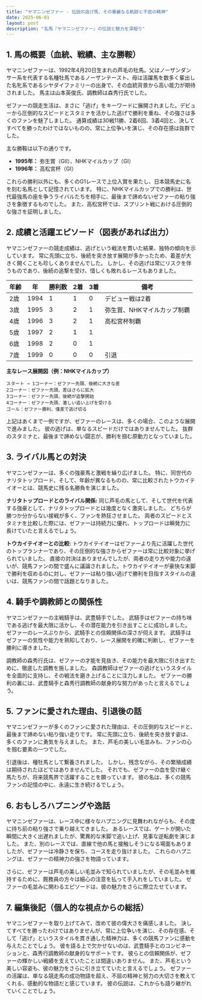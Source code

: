 ```yaml
---
title: "ヤマニンゼファー - 伝説の逃げ馬、その華麗なる軌跡と不屈の精神"
date: 2025-06-01
layout: post
description: "名馬『ヤマニンゼファー』の伝説と魅力を深堀り"
---
```


## 1. 馬の概要（血統、戦績、主な勝鞍）

ヤマニンゼファーは、1992年4月20日生まれの芦毛の牡馬。父はノーザンダンサー系を代表する名種牡馬であるノーザンテースト、母は活躍馬を数多く輩出した名牝系であるシヤダイファミリーの出身で、その血統背景から高い能力が期待されました。  馬主は山本英俊氏、調教師は森秀行氏でした。

ゼファーの競走生活は、まさに「逃げ」をキーワードに展開されました。デビューから圧倒的なスピードとスタミナを活かした逃げで勝利を重ね、その強さは多くのファンを魅了しました。  通算成績は30戦11勝、2着6回、3着4回と、決してすべてを勝ったわけではないものの、常に上位争いを演じ、その存在感は抜群でした。

主な勝鞍は以下の通りです。

* **1995年：**  弥生賞（GII）、NHKマイルカップ（GI）
* **1996年：**  高松宮杯（GI）


これらの勝利以外にも、多くのG1レースで上位入賞を果たし、日本競馬史に名を刻む名馬として記憶されています。  特に、NHKマイルカップでの勝利は、世代最強馬の座を争うライバルたちを相手に、最後まで諦めないゼファーの粘り強さを象徴するものでした。  また、高松宮杯では、スプリント戦における圧倒的な強さを証明しました。


## 2. 成績と活躍エピソード（図表があれば出力）

ヤマニンゼファーの競走成績は、逃げという戦法を貫いた結果、独特の傾向を示しています。  常に先頭に立ち、後続を突き放す展開が多かったため、着差が大きく開くことも珍しくありませんでした。  しかし、その逃げは常にリスクを伴うものであり、後続の追撃を受け、惜しくも敗れるレースもありました。


| 年齢 | 年 | 勝利数 | 2着 | 3着 | 備考 |
|---|---|---|---|---|---|
| 2歳 | 1994 | 1 | 1 | 0 | デビュー戦は2着 |
| 3歳 | 1995 | 3 | 2 | 1 | 弥生賞、NHKマイルカップ制覇 |
| 4歳 | 1996 | 3 | 2 | 1 | 高松宮杯制覇 |
| 5歳 | 1997 | 2 | 1 | 1 | |
| 6歳 | 1998 | 2 | 0 | 1 |  |
| 7歳 | 1999 | 0 | 0 | 0 |  引退 |


**主なレース展開図（例：NHKマイルカップ）**

```
スタート → 1コーナー：ゼファー先頭、後続に大きな差
2コーナー：ゼファー先頭、差はさらに拡大
3コーナー：ゼファー先頭、後続が追撃開始
4コーナー：ゼファー先頭、激しい追い上げを受ける
ゴール：ゼファー勝利、僅差で逃げ切る
```

上記はあくまで一例ですが、ゼファーのレースは、多くの場合、このような展開で進みました。  彼の逃げは、単なるスピードだけではありませんでした。  抜群のスタミナと、最後まで諦めない闘志が、勝利を掴む原動力となっていました。


## 3. ライバル馬との対決

ヤマニンゼファーは、多くの強豪馬と激戦を繰り広げました。  特に、同世代のナリタトップロード、そして、年齢が異なるものの、常に比較されたトウカイテイオーとは、競馬史に残る名勝負を演じました。

**ナリタトップロードとのライバル関係:**  同じ芦毛の馬として、そして世代を代表する強豪として、ナリタトップロードとは幾度となく激突しました。  どちらが勝つか分からない接戦が多く、ファンを熱狂させました。  両者のスピードとスタミナを比較した際には、ゼファーは持続力に優れ、トップロードは瞬発力に長けていたと言えるでしょう。

**トウカイテイオーとの比較:**  トウカイテイオーはゼファーより先に活躍した世代のトップランナーであり、その圧倒的な強さからゼファーは常に比較対象に挙げられていました。  直接の対決はありませんでしたが、両者の走り方や能力の違いが、競馬ファンの間で盛んに議論されました。トウカイテイオーが豪快な末脚で勝利を収めるのに対し、ゼファーは粘り強い逃げで勝利を目指すスタイルの違いは、競馬ファンの間で話題となりました。


## 4. 騎手や調教師との関係性

ヤマニンゼファーの主戦騎手は、武豊騎手でした。  武騎手はゼファーの持ち味である逃げを最大限に活かし、その潜在能力を引き出すことに成功しました。  ゼファーのレースぶりから、武騎手との信頼関係の深さが伺えます。  武騎手はゼファーの気性や能力を熟知しており、レース展開を的確に判断し、ゼファーを勝利に導きました。


調教師の森秀行氏は、ゼファーの才能を見抜き、その能力を最大限に引き出すために、徹底した調教を施しました。  森調教師はゼファーの逃げというスタイルを全面的に支持し、その戦法を磨き上げることに注力しました。  ゼファーの勝利の裏には、武豊騎手と森秀行調教師の献身的な努力があったと言えるでしょう。


## 5. ファンに愛された理由、引退後の話

ヤマニンゼファーが多くのファンに愛された理由は、その圧倒的なスピードと、最後まで諦めない粘り強い走りです。  常に先頭に立ち、後続を突き放す姿は、多くのファンに勇気を与えました。  また、芦毛の美しい毛並みも、ファンの心を掴む要素の一つでした。

引退後は、種牡馬として繋養されました。  しかし、残念ながら、その繁殖成績は期待されたほどではありませんでした。  それでも、ゼファーの血を受け継ぐ馬たちが、将来競馬界で活躍することを願っています。  彼の名は、多くの競馬ファンの記憶の中に、永遠に生き続けるでしょう。


## 6. おもしろハプニングや逸話

ヤマニンゼファーは、レース中に様々なハプニングに見舞われながらも、その度に持ち前の粘り強さで乗り越えてきました。  あるレースでは、ゲートが開いた瞬間に大きく出遅れましたが、驚異的な末脚で追い上げ、見事な逆転劇を演じました。  また、別のレースでは、直線で他の馬と接触しそうになる場面もありましたが、ゼファーは冷静さを保ち、コースを走り抜けました。  これらのハプニングは、ゼファーの精神力の強さを物語っています。

さらに、ゼファーは芦毛の美しい毛並みで知られていましたが、その毛並みを維持するために、厩務員の方々は細心の注意を払って手入れをしていました。  ゼファーの毛並みに関わるエピソードは、彼の魅力をさらに際立たせています。


## 7. 編集後記（個人的な視点からの総括）

ヤマニンゼファーを取り上げてみて、改めて彼の偉大さを痛感しました。  決してすべてを勝ったわけではありませんが、常に上位争いを演じ、その存在感、そして「逃げ」というスタイルを貫き通した精神力は、多くの競馬ファンに感動を与えたことでしょう。  彼を語る上で欠かせないのは、武豊騎手とのコンビネーションと、森秀行調教師の献身的なサポートです。  彼らとの信頼関係が、ゼファーの輝かしい戦績を支えていたことは間違いありません。  また、芦毛という美しい容姿も、彼の魅力をさらに引き立てていたと言えるでしょう。  ゼファーの活躍は、単なる競走馬の成功物語を超え、不屈の精神と努力の大切さを教えてくれる、感動的な物語だと感じています。  彼の伝説は、これからも語り継がれていくことでしょう。
